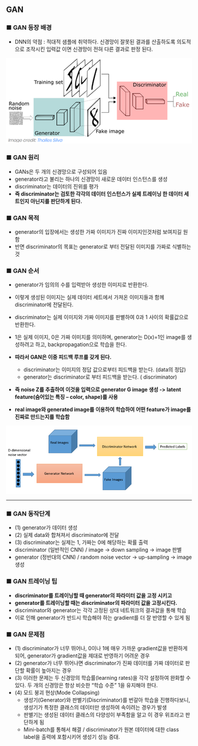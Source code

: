 ## GAN

### ■ GAN 등장 배경
- DNN의 약점 : 적대적  샘플에 취약하다. 신경망이 잘못된 결과를 산출하도록 의도적으로 조작시킨 입력값 이면 신경망이 전혀 다른 결과로 판정 된다.


![GAN_Structure](img/GAN_Structure.png)

### ■ GAN 원리

- GANs은 두 개의 신경망으로 구성되어 있음
- generator라고 불리는 하나의 신경망이 새로운 데이터 인스턴스를 생성
- discriminator는 데이터의 진위를 평가
- **즉 discriminator는 검토한 각각의 데이터 인스턴스가 실제 트레이닝 한 데이터 세트인지 아닌지를 판단하게 된다.**

### ■ GAN 목적
- generator의 입장에서는 생성한 가짜 이미지가 진짜 이미지인것처럼 보여지길 원함
- 반면 discriminator의 목표는 generator로 부터 전달된 이미지를 가짜로 식별하는 것

### ■ GAN 순서
- generator가 임의의 수를 입력받아 생성한 이미지로 반환한다. 
- 이렇게 생성된 이미지는 실제 데이터 세트에서 가져온 이미지들과 함께 discriminator에 전달된다. 
- discriminator는 실제 이미지와 가짜 이미지를 판별하여 0과 1 사이의 확률값으로 반환한다. 
- 1은 실제 이미지, 0은 가짜 이미지를 의미하며, generator는 D(x)=1인 image를 생성하려고 하고, backpropagation으로 학습을 한다.

- **따라서 GAN은 이중 피드백 루프를 갖게 된다.**
    - discriminator는 이미지의 정답 값으로부터 피드백을 받는다. (data의 정답)
    - generator는 discriminator로 부터 피드백을 받는다. ( discriminator)

- **즉 noise Z를 추출하여 이것을 입력으로 generator G image 생성 -> latent feature(숨어있는 특징 – color, shape)를 사용**
- **real image와 generated image를 이용하여 학습하여 어떤 feature가 image를 진짜로 만드는지를 학습함**

![GAN_Structure2](img/GAN_Structure2.png)

<hr>

### ■ GAN 동작단계
- (1) generator가 데이터 생성
- (2) 실제 data와 합쳐져서 discriminator에 전달
- (3) discriminator는 실제는 1, 가짜는 0에 해당하는 확률 출력
- discriminator (일반적인 CNN) / image -> down sampling -> image 판별
- generator (정반대의 CNN) / random noise vector -> up-sampling -> image 생성


### ■ GAN 트레이닝 팁
- **discriminator를 트레이닝할 때 generator의 파라미터 값을 고정 시키고**
- **generator를 트레이닝할 때는 discriminator의 파라미터 값을 고정시킨다.**
- discriminator와 generator는 각각 고정된 상대 네트워크의 결과값을 통해 학습
- 이로 인해 generator가 반드시 학습해야 하는 gradient를 더 잘 반영할 수 있게 됨

### ■ GAN 문제점
- (1) discriminator가 너무 뛰어나, 0이나 1에 매우 가까운 gradient값을 반환하게 되어, generator가 gradient값을 제대로 반영하기 어려운 경우
- (2) generator가 너무 뛰어나면 discriminator가 진짜 데이터를 가짜 데이터로 판단할 확률이 높아지는 경우
- (3) 이러한 문제는 두 신경망의 학습률(learning rates)을 각각 설정하여 완화할 수 있다. 두 개의 신경망은 항상 비슷한 “학습 수준” 1을 유지해야 한다.
- (4) 모드 붕괴 현상(Mode Collapsing) 
    - 생성기(Generator)와 판별기(Discriminator)를 번갈아 학습을 진행하다보니, 생성기가 특정한 클래스의 데이터만 생성하여 속이려는 경우가 발생
    - 판별기는 생성된 데이터 클래스의 다양성이 부족함을 알고 이 경우 위조라고 판단하게 됨
    - Mini-batch를 통해서 해결 / discriminator가 원본 데이터에 대한 class label을 출력에 포함시키어 생성기 성능 증대.

